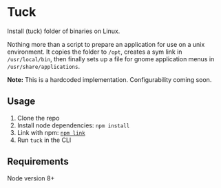 # Tuck

Install (tuck) folder of binaries on Linux.

Nothing more than a script to prepare an application for
use on a unix environment. It copies the folder to `/opt`,
creates a sym link in `/usr/local/bin`, then finally 
sets up a file for gnome application menus in `/usr/share/applications`.

**Note:** This is a hardcoded implementation. Configurability coming soon.


## Usage

1. Clone the repo
2. Install node dependencies: `npm install`
2. Link with npm: [`npm link`](https://docs.npmjs.com/cli/link)
3. Run `tuck` in the CLI


## Requirements

Node version 8+
